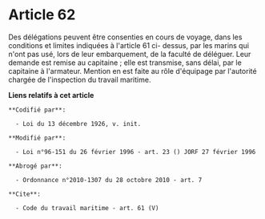 # Article 62

Des délégations peuvent être consenties en cours de voyage, dans les conditions et limites indiquées à l'article 61 ci-
dessus, par les marins qui n'ont pas usé, lors de leur embarquement, de la faculté de déléguer. Leur demande est remise au
capitaine ; elle est transmise, sans délai, par le capitaine à l'armateur. Mention en est faite au rôle d'équipage par
l'autorité chargée de l'inspection du travail maritime.

**Liens relatifs à cet article**

	**Codifié par**:

	  - Loi du 13 décembre 1926, v. init.

	**Modifié par**:

	  - Loi n°96-151 du 26 février 1996 - art. 23 () JORF 27 février 1996

	**Abrogé par**:

	  - Ordonnance n°2010-1307 du 28 octobre 2010 - art. 7

	**Cite**:

	  - Code du travail maritime - art. 61 (V)
